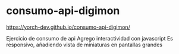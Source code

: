 # consumo-api-digimon
https://yorch-dev.github.io/consumo-api-digimon/

Ejercicio de consumo de api
Agrego interactividad con javascript
Es responsivo, añadiendo vista de miniaturas en pantallas grandes
